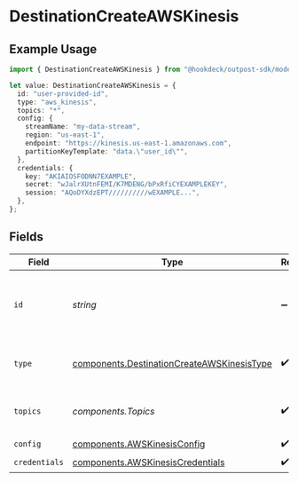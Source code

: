# DestinationCreateAWSKinesis

## Example Usage

```typescript
import { DestinationCreateAWSKinesis } from "@hookdeck/outpost-sdk/models/components";

let value: DestinationCreateAWSKinesis = {
  id: "user-provided-id",
  type: "aws_kinesis",
  topics: "*",
  config: {
    streamName: "my-data-stream",
    region: "us-east-1",
    endpoint: "https://kinesis.us-east-1.amazonaws.com",
    partitionKeyTemplate: "data.\"user_id\"",
  },
  credentials: {
    key: "AKIAIOSFODNN7EXAMPLE",
    secret: "wJalrXUtnFEMI/K7MDENG/bPxRfiCYEXAMPLEKEY",
    session: "AQoDYXdzEPT//////////wEXAMPLE...",
  },
};
```

## Fields

| Field                                                                                                    | Type                                                                                                     | Required                                                                                                 | Description                                                                                              | Example                                                                                                  |
| -------------------------------------------------------------------------------------------------------- | -------------------------------------------------------------------------------------------------------- | -------------------------------------------------------------------------------------------------------- | -------------------------------------------------------------------------------------------------------- | -------------------------------------------------------------------------------------------------------- |
| `id`                                                                                                     | *string*                                                                                                 | :heavy_minus_sign:                                                                                       | Optional user-provided ID. A UUID will be generated if empty.                                            | user-provided-id                                                                                         |
| `type`                                                                                                   | [components.DestinationCreateAWSKinesisType](../../models/components/destinationcreateawskinesistype.md) | :heavy_check_mark:                                                                                       | Type of the destination. Must be 'aws_kinesis'.                                                          |                                                                                                          |
| `topics`                                                                                                 | *components.Topics*                                                                                      | :heavy_check_mark:                                                                                       | "*" or an array of enabled topics.                                                                       | *                                                                                                        |
| `config`                                                                                                 | [components.AWSKinesisConfig](../../models/components/awskinesisconfig.md)                               | :heavy_check_mark:                                                                                       | N/A                                                                                                      |                                                                                                          |
| `credentials`                                                                                            | [components.AWSKinesisCredentials](../../models/components/awskinesiscredentials.md)                     | :heavy_check_mark:                                                                                       | N/A                                                                                                      |                                                                                                          |